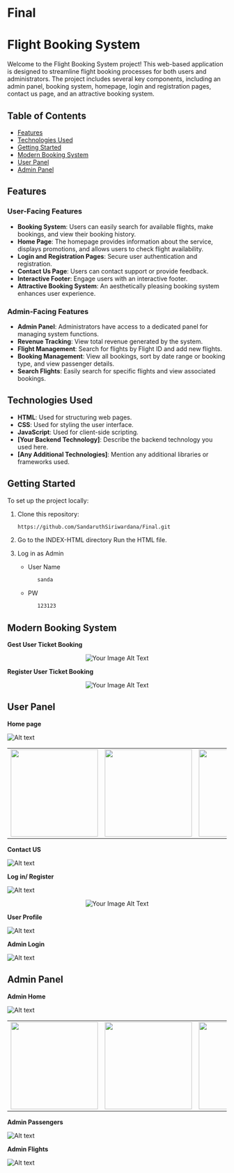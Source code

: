 # Final

# Flight Booking System

Welcome to the Flight Booking System project! This web-based application is designed to streamline flight booking processes for both users and administrators. The project includes several key components, including an admin panel, booking system, homepage, login and registration pages, contact us page, and an attractive booking system.

## Table of Contents

- [Features](#features)
- [Technologies Used](#technologies-used)
- [Getting Started](#getting-started)
- [Modern Booking System](#modern-booking-system)
- [User Panel](#user-panel)
- [Admin Panel](#admin-panel)

## Features

### User-Facing Features

- **Booking System**: Users can easily search for available flights, make bookings, and view their booking history.
- **Home Page**: The homepage provides information about the service, displays promotions, and allows users to check flight availability.
- **Login and Registration Pages**: Secure user authentication and registration.
- **Contact Us Page**: Users can contact support or provide feedback.
- **Interactive Footer**: Engage users with an interactive footer.
- **Attractive Booking System**: An aesthetically pleasing booking system enhances user experience.

### Admin-Facing Features

- **Admin Panel**: Administrators have access to a dedicated panel for managing system functions.
- **Revenue Tracking**: View total revenue generated by the system.
- **Flight Management**: Search for flights by Flight ID and add new flights.
- **Booking Management**: View all bookings, sort by date range or booking type, and view passenger details.
- **Search Flights**: Easily search for specific flights and view associated bookings.

## Technologies Used

- **HTML**: Used for structuring web pages.
- **CSS**: Used for styling the user interface.
- **JavaScript**: Used for client-side scripting.
- **[Your Backend Technology]**: Describe the backend technology you used here.
- **[Any Additional Technologies]**: Mention any additional libraries or frameworks used.

## Getting Started

To set up the project locally:

1. Clone this repository:

   ```bash
   https://github.com/SandaruthSiriwardana/Final.git
   ```
2. Go to the INDEX-HTML directory Run the HTML file.
3. Log in as Admin
   - User Name
     ```bash
        sanda
     ```
   - PW
     ```bash
        123123
     ```
     
## Modern Booking System

**Gest User Ticket Booking**

<div align="center">
  <img src="https://github.com/SandaruthSiriwardana/Final/blob/a372756aef9bec116fb8b1a859c159a591b3644b/Screenshots/Other/GB.png" alt="Your Image Alt Text">
</div>

**Register User Ticket Booking**

<div align="center">
  <img src="https://github.com/SandaruthSiriwardana/Final/blob/a372756aef9bec116fb8b1a859c159a591b3644b/Screenshots/Other/RB.png" alt="Your Image Alt Text">
</div>

## User Panel

**Home page**

![Alt text](https://github.com/SandaruthSiriwardana/Final/blob/16539b09b059b68c1331e163073a22d9fe866207/Screenshots/INDEX/h0.png)

<table>
  <tr>
    <td align="center"><img src="https://github.com/SandaruthSiriwardana/Final/blob/16539b09b059b68c1331e163073a22d9fe866207/Screenshots/INDEX/h1.png" width="200"></td>
    <td align="center"><img src="https://github.com/SandaruthSiriwardana/Final/blob/16539b09b059b68c1331e163073a22d9fe866207/Screenshots/INDEX/h2.png" width="200"></td>
    <td align="center"><img src="https://github.com/SandaruthSiriwardana/Final/blob/16539b09b059b68c1331e163073a22d9fe866207/Screenshots/INDEX/h3.png" width="200"></td>
  </tr>
</table>

**Contact US**

![Alt text](https://github.com/SandaruthSiriwardana/Final/blob/16539b09b059b68c1331e163073a22d9fe866207/Screenshots/INDEX/c1.png)

**Log in/ Register**

![Alt text](https://github.com/SandaruthSiriwardana/Final/blob/16539b09b059b68c1331e163073a22d9fe866207/Screenshots/INDEX/L1.png)
<div align="center">
  <img src="https://github.com/SandaruthSiriwardana/Final/blob/16539b09b059b68c1331e163073a22d9fe866207/Screenshots/INDEX/L2.png" alt="Your Image Alt Text">
</div>

**User Profile**

![Alt text](https://github.com/SandaruthSiriwardana/Final/blob/a372756aef9bec116fb8b1a859c159a591b3644b/Screenshots/Other/user.png)

**Admin Login**

![Alt text](https://github.com/SandaruthSiriwardana/Final/blob/16539b09b059b68c1331e163073a22d9fe866207/Screenshots/INDEX/AL1.png)

## Admin Panel

**Admin Home**

![Alt text](https://github.com/SandaruthSiriwardana/Final/blob/03ba5e346817b7dced22c52971653fe1cff88938/Screenshots/a0.png)

<table>
  <tr>
     <td align="center"><img src="https://github.com/SandaruthSiriwardana/Final/blob/ea12000801f330d9afd4717d22cd2b170ee9815f/Screenshots/a1.png" width="200"></td>
    <td align="center"><img src="https://github.com/SandaruthSiriwardana/Final/blob/ea12000801f330d9afd4717d22cd2b170ee9815f/Screenshots/a2.png" width="200"></td>
    <td align="center"><img src="https://github.com/SandaruthSiriwardana/Final/blob/ea12000801f330d9afd4717d22cd2b170ee9815f/Screenshots/a3.png" width="200"></td>
    <td align="center"><img src="https://github.com/SandaruthSiriwardana/Final/blob/1243b92384efe16d75ece11d24d2514febd08d76/Screenshots/a4.png" width="200"></td>
  </tr>
</table>

**Admin Passengers**

![Alt text](https://github.com/SandaruthSiriwardana/Final/blob/1243b92384efe16d75ece11d24d2514febd08d76/Screenshots/a5.png)

**Admin Flights**

![Alt text](https://github.com/SandaruthSiriwardana/Final/blob/1243b92384efe16d75ece11d24d2514febd08d76/Screenshots/a6.png)




   

